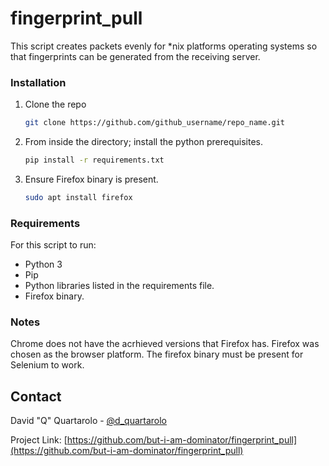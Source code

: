 # fingerprint_pull

This script creates packets evenly for *nix platforms operating systems so that fingerprints can be generated from the receiving server.


### Installation

1. Clone the repo
   ```sh
   git clone https://github.com/github_username/repo_name.git
   ```
2. From inside the directory; install the python prerequisites.
   ```sh
   pip install -r requirements.txt
   ```
3. Ensure Firefox binary is present.
   ```sh
   sudo apt install firefox

   ```

### Requirements

For this script to run:
* Python 3
* Pip
* Python libraries listed in the requirements file.
* Firefox binary.


### Notes
Chrome does not have the acrhieved versions that Firefox has. Firefox was chosen as the browser platform. The firefox binary must be present for Selenium to work.

## Contact

David "Q" Quartarolo - [@d_quartarolo](https://twitter.com/d_quartarolo)

Project Link: [https://github.com/but-i-am-dominator/fingerprint_pull](https://github.com/but-i-am-dominator/fingerprint_pull)